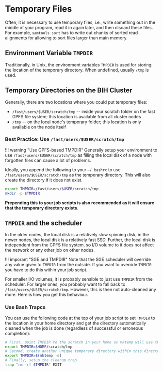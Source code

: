 # Temporary Files

Often, it is necessary to use temporary files, i.e., write something out in the  middle of your program, read it in again later, and then discard these files.
For example, `samtools sort` has to write out chunks of sorted read alignments for allowing to sort files larger than main memory.

## Environment Variable `TMPDIR`

Traditionally, in Unix, the environment variables `TMPDIR` is used for storing the location of the temporary directory.
When undefined, usually `/tmp` is used.

## Temporary Directories on the BIH Cluster

Generally, there are two locations where you could put temporary files:

- `/fast/users/$USER/scratch/tmp` -- inside your scratch folder on the fast GPFS file system; this location is available from all cluster nodes
- `/tmp` -- on the local node's temporary folder; this location is only available on the node itself

### Best Practice:  Use `/fast/users/$USER/scratch/tmp`

!!! warning "Use GPFS-based TMPDIR"
    Generally setup your environment to use `/fast/users/$USER/scratch/tmp` as filling the local disk of a node with forgotten files can cause a lot of problems.

Ideally, you append the following to your `~/.bashrc` to use `/fast/users/$USER/scratch/tmp` as the temporary directory.
This will also create the directory if it does not exist.

```bash
export TMPDIR=/fast/users/$USER/scratch/tmp
mkdir -p $TMPDIR
```

**Prepending this to your job scripts is also recommended as it will ensure that the temporary directory exists.**

## `TMPDIR` and the scheduler

In the older nodes, the local disk is a relatively slow spinning disk, in the newer nodes, the local disk is a relatively fast SSD.
Further, the local disk is independent from the GPFS file system, so I/O volume to it does not affect the network or any other job on other nodes.

!!! imporant "SGE and TMPDIR"
    Note that the SGE scheduler will override any value given to `TMPDIR` from the outside. If you want to override `TMPDIR` you have to do this within your job script.

For smaller I/O volumes, it is probably sensible to just use `TMPDIR` from the scheduler.
For larger ones, you probably want to fall back to `/fast/users/$USER/scratch/tmp`.
However, this is then not auto-cleaned any more.
Here is how you get this behaviour.

### Use Bash Trapcs

You can use the following code at the top of your job script to set `TMPDIR` to the location in your home directory and get the directory automatically cleaned when the job is done (regardless of successful or erroneous completion):

```bash
# First, point TMPDIR to the scratch in your home as mktemp will use thi
export TMPDIR=$HOME/scratch/tmp
# Second, create another unique temporary directory within this directory
export TMPDIR=$(mktemp -d)
# Finally, setup the cleanup trap
trap "rm -rf $TMPDIR" EXIT
```
